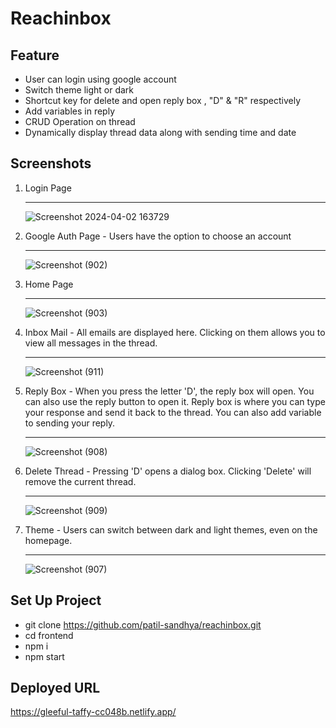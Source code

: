 # Reachinbox
## Feature
- User can login using google account
- Switch theme light or dark
- Shortcut key for delete and open reply box , "D" & "R" respectively
- Add variables in reply
- CRUD Operation on thread
- Dynamically display thread data along with sending time and date

## Screenshots
1. Login Page <hr>
   ![Screenshot 2024-04-02 163729](https://github.com/patil-sandhya/reachinbox/assets/117443062/93feb747-fd51-48da-8ff5-7aaed128a1c0)
   
2. Google Auth Page - Users have the option to choose an account <hr>
   ![Screenshot (902)](https://github.com/patil-sandhya/reachinbox/assets/117443062/621b2a37-89e9-45c7-96ca-694792ac735d)
   
3. Home Page <hr>
   ![Screenshot (903)](https://github.com/patil-sandhya/reachinbox/assets/117443062/f45d2586-6f9b-4711-b691-cbf7a216a966)
   
4. Inbox Mail - All emails are displayed here. Clicking on them allows you to view all messages in the thread. <hr>
   ![Screenshot (911)](https://github.com/patil-sandhya/reachinbox/assets/117443062/73fe6099-b80c-4f1d-9727-0c75a438ea70)
   
5. Reply Box - When you press the letter 'D', the reply box will open. You can also use the reply button to open it. Reply box is where you can type your response and send it back to the thread. You can also add variable to sending  your reply. <hr>
   ![Screenshot (908)](https://github.com/patil-sandhya/reachinbox/assets/117443062/27411914-50bb-4872-843b-3f175c7a31d2)
   
6. Delete Thread - Pressing 'D' opens a dialog box. Clicking 'Delete' will remove the current thread. <hr>
   ![Screenshot (909)](https://github.com/patil-sandhya/reachinbox/assets/117443062/703ffe3c-eaa9-420d-865a-e3706d4fe761)

7. Theme - Users can switch between dark and light themes, even on the homepage. <hr>
   ![Screenshot (907)](https://github.com/patil-sandhya/reachinbox/assets/117443062/4f0e723b-ded2-4ca8-9aef-ff12a882d61d)


## Set Up Project 
- git clone https://github.com/patil-sandhya/reachinbox.git
- cd frontend
- npm i
- npm start

## Deployed URL
https://gleeful-taffy-cc048b.netlify.app/
